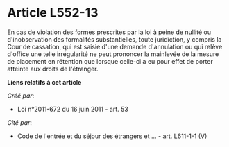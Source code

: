 # Article L552-13

En cas de violation des formes prescrites par la loi à peine de nullité ou d'inobservation des formalités substantielles,
toute juridiction, y compris la Cour de cassation, qui est saisie d'une demande d'annulation ou qui relève d'office une telle
irrégularité ne peut prononcer la mainlevée de la mesure de placement en rétention que lorsque celle-ci a eu pour effet de
porter atteinte aux droits de l'étranger.

**Liens relatifs à cet article**

_Créé par_:

  - Loi n°2011-672 du 16 juin 2011 - art. 53

_Cité par_:

  - Code de l'entrée et du séjour des étrangers et ... - art. L611-1-1 (V)
